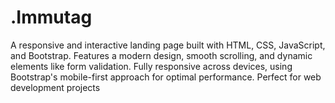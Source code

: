 # .Immutag
A responsive and interactive landing page built with HTML, CSS, JavaScript, and Bootstrap. Features a modern design, smooth scrolling, and dynamic elements like form validation. Fully responsive across devices, using Bootstrap's mobile-first approach for optimal performance. Perfect for web development projects
